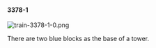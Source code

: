 #### 3378-1
![train-3378-1-0.png](https://github.com/lil-lab/nlvr/raw/master/nlvr/train/images/13/train-3378-1-0.png "train-3378-1-0.png")

There are two blue blocks as the base of a tower.